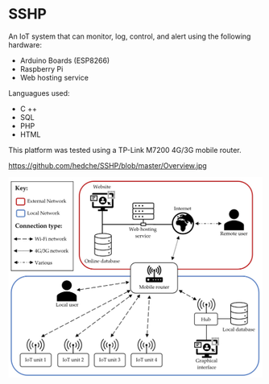 # SSHP
An IoT system that can monitor, log, control, and alert using the following hardware: 
- Arduino Boards (ESP8266)
- Raspberry Pi
- Web hosting service

Languagues used:
- C ++
- SQL
- PHP
- HTML

This platform was tested using a TP-Link M7200 4G/3G mobile router.

https://github.com/hedche/SSHP/blob/master/Overview.jpg

![alt text](https://github.com/hedche/SSHP/blob/master/Overview.jpg?raw=true)
